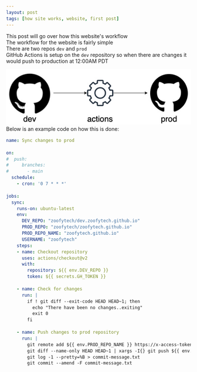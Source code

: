 ```yaml
---
layout: post
tags: [how site works, website, first post]
---
```


This post will go over how this website's workflow  
The workflow for the website is fairly simple  
There are two repos `dev` and `prod`   
GitHub Actions is setup on the `dev` repository so when there are changes it would push to production at 12:00AM PDT  


![workflow](../images/website-workflow.jpg)
Below is an example code on how this is done:  

```yaml
name: Sync changes to prod

on:
#  push:
#     branches:
#       - main
  schedule:
    - cron: '0 7 * * *'
    
jobs:
  sync:
    runs-on: ubuntu-latest
    env:
      DEV_REPO: "zoofytech/dev.zoofytech.github.io"
      PROD_REPO: "zoofytech/zoofytech.github.io"
      PROD_REPO_NAME: "zoofytech.github.io"
      USERNAME: "zoofytech"
    steps:
    - name: Checkout repository
      uses: actions/checkout@v2
      with:
        repository: ${{ env.DEV_REPO }}
        token: ${{ secrets.GH_TOKEN }}

    - name: Check for changes
      run: |
        if ! git diff --exit-code HEAD HEAD~1; then
          echo "There have been no changes..exiting"
          exit 0
        fi

    - name: Push changes to prod repository
      run: |
        git remote add ${{ env.PROD_REPO_NAME }} https://x-access-token:${{ secrets.GH_TOKEN }}@github.com/${{ env.PROD_REPO }}.git
        git diff --name-only HEAD HEAD~1 | xargs -I{} git push ${{ env.PROD_REPO_NAME }} HEAD:{} -f
        git log -1 --pretty=%B > commit-message.txt
        git commit --amend -F commit-message.txt
```